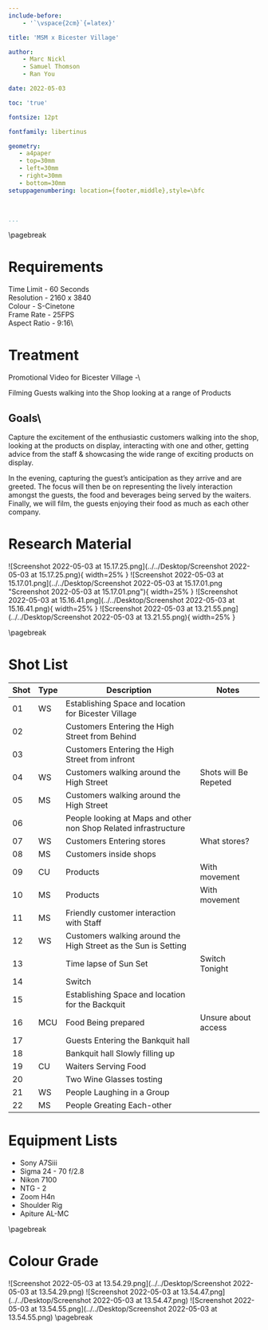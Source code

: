 ```yaml
---
include-before:
    - '`\vspace{2cm}`{=latex}'

title: 'MSM x Bicester Village'

author: 
    - Marc Nickl 
    - Samuel Thomson
    - Ran You

date: 2022-05-03

toc: 'true'

fontsize: 12pt

fontfamily: libertinus

geometry:
   - a4paper
   - top=30mm
   - left=30mm
   - right=30mm
   - bottom=30mm
setuppagenumbering: location={footer,middle},style=\bfc

        
      
...
```

\pagebreak

# Requirements

Time Limit - 60 Seconds\
Resolution - 2160 x 3840\
Colour - S-Cinetone\
Frame Rate - 25FPS\
Aspect Ratio - 9:16\
      
# Treatment

Promotional Video for Bicester Village -\

Filming Guests walking into the Shop looking at a range of Products 


## Goals\

Capture the excitement of the enthusiastic customers walking into the shop, looking at the products on display, interacting with one and other, getting advice from the staff & showcasing the wide range of exciting products on display. 

In the evening, capturing the guest’s anticipation as they arrive and are greeted. The focus will then be on representing the lively interaction amongst the guests, the food and beverages being served by the waiters. Finally, we will film, the guests enjoying their food as much as each other company. 

# Research Material


    
![Screenshot 2022-05-03 at 15.17.25.png](../../Desktop/Screenshot 2022-05-03 at 15.17.25.png){ width=25% }
    ![Screenshot 2022-05-03 at 15.17.01.png](../../Desktop/Screenshot 2022-05-03 at 15.17.01.png "Screenshot 2022-05-03 at 15.17.01.png"){ width=25% }
    ![Screenshot 2022-05-03 at 15.16.41.png](../../Desktop/Screenshot 2022-05-03 at 15.16.41.png){ width=25% }
![Screenshot 2022-05-03 at 13.21.55.png](../../Desktop/Screenshot 2022-05-03 at 13.21.55.png){ width=25% }


\pagebreak


# Shot List 

| Shot | Type | Description                                                      | Notes                 |
|------|------|------------------------------------------------------------------|-----------------------|
| 01   | WS   | Establishing Space and location for Bicester Village             |                       |
| 02   |      | Customers Entering the High Street from Behind                   |                       |
| 03   |      | Customers Entering the High Street from infront                  |                       |
| 04   | WS   | Customers walking around the High Street                         | Shots will Be Repeted |
| 05   | MS   | Customers walking around the High Street                         |                       |
| 06   |      | People looking at Maps and other non Shop Related infrastructure |                       |
| 07   | WS   | Customers Entering stores                                        | What stores?          |
| 08   | MS   | Customers inside shops                                           |                       |
| 09   | CU   | Products                                                         | With movement         |
| 10   | MS   | Products                                                         | With movement         |
| 11   | MS   | Friendly customer interaction with Staff                         |                       |
| 12   | WS   | Customers walking around the High Street as the Sun is Setting   |                       |
| 13   |      | Time lapse of Sun Set                                            | Switch Tonight        |
| 14   |      | Switch                                                           |                       |
| 15   |      | Establishing Space and location for the Backquit                 |                       |
| 16   | MCU  | Food Being prepared                                              | Unsure about access   |
| 17   |      | Guests Entering the Bankquit hall                                |                       |
| 18   |      | Bankquit hall Slowly filling up                                  |                       |
| 19   | CU   | Waiters Serving Food                                             |                       |
| 20   |      | Two Wine Glasses tosting                                         |                       |
| 21   | WS   | People Laughing in a Group                                       |                       |
| 22   | MS   | People Greating Each-other                                       |                       |

# Equipment Lists

- Sony A7Siii
- Sigma 24 - 70 f/2.8
- Nikon 7100
- NTG - 2
- Zoom H4n
- Shoulder Rig
- Apiture AL-MC




\pagebreak


# Colour Grade

![Screenshot 2022-05-03 at 13.54.29.png](../../Desktop/Screenshot 2022-05-03 at 13.54.29.png)
![Screenshot 2022-05-03 at 13.54.47.png](../../Desktop/Screenshot 2022-05-03 at 13.54.47.png)
![Screenshot 2022-05-03 at 13.54.55.png](../../Desktop/Screenshot 2022-05-03 at 13.54.55.png)
\pagebreak
